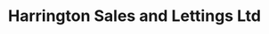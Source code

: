 ---
title: "Harrington Sales and Lettings Ltd"
url: /durham/harrington-sales-and-lettings-ltd/
shop: estate agent
---